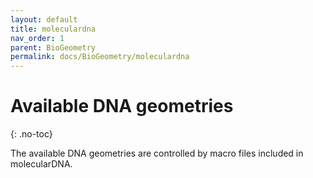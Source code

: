 ```yaml
---
layout: default
title: moleculardna
nav_order: 1
parent: BioGeometry
permalink: docs/BioGeometry/moleculardna
---
```


# Available DNA geometries
{: .no-toc}

The available DNA geometries are controlled by macro files included in molecularDNA. 

